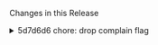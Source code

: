 Changes in this Release

<details><summary>5d7d6d6 chore: drop complain flag</summary>
chore: drop complain flag
</details>
